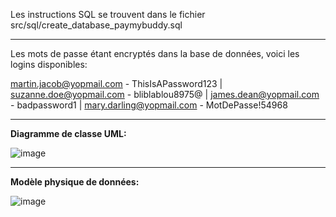 Les instructions SQL se trouvent dans le fichier src/sql/create_database_paymybuddy.sql

----------------------------------------------------------------------------------------------------

Les mots de passe étant encryptés dans la base de données, voici les logins disponibles:

martin.jacob@yopmail.com - ThisIsAPassword123 |
suzanne.doe@yopmail.com	- bliblablou8975@ |
james.dean@yopmail.com - badpassword1 |
mary.darling@yopmail.com - MotDePasse!54968

----------------------------------------------------------------------------------------------------
**Diagramme de classe UML:** 

![image](https://github.com/user-attachments/assets/1fd8fa6b-d7d1-4055-9689-fee19bd863d9)

----------------------------------------------------------------------------------------------------
**Modèle physique de données:** 

![image](https://github.com/user-attachments/assets/2a855408-f167-491e-92e4-c399db4da5d6)
